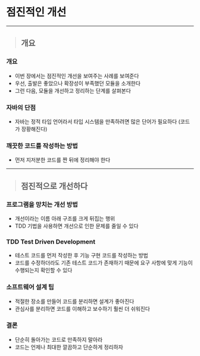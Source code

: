 
# 점진적인 개선

------------------------------------------------------------------------------------------------------------------------

> ## 개요

### 개요
- 이번 장에서는 점진적인 개선을 보여주는 사례를 보여준다
- 우선, 출발은 좋았으나 확장성이 부족했던 모듈을 소개한다
- 그런 다음, 모듈을 개선하고 정리하는 단계를 살펴본다


### 자바의 단점
- 자바는 정적 타입 언어라서 타입 시스템을 만족하려면 많은 단어가 필요하다 (코드가 장황해진다) 


### 깨끗한 코드를 작성하는 방법
- 먼저 지저분한 코드를 짠 뒤에 정리해야 한다

------------------------------------------------------------------------------------------------------------------------

> ## 점진적으로 개선하다

### 프로그램을 망치는 개선 방법
- 개선이라는 이름 아래 구조를 크게 뒤집는 행위
- TDD 기법을 사용하면 개선으로 인한 문제를 줄일 수 있다


### TDD Test Driven Development
- 테스트 코드를 먼저 작성한 후 기능 구현 코드를 작성하는 방법
- 코드를 수정하더라도 기존 테스트 코드가 존재하기 때문에 요구 사항에 맞게 기능이 수행되는지 확인할 수 있다


### 소프트웨어 설계 팁
- 적절한 장소를 만들어 코드를 분리하면 설계가 좋아진다
- 관심사를 분리하면 코드를 이해하고 보수하기 훨씬 더 쉬워진다


### 결론
- 단순히 돌아가는 코드로 만족하지 말아라
- 코드는 언제나 최대한 깔끔하고 단순하게 정리하자




















